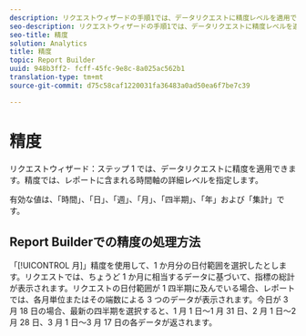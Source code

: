```yaml
---
description: リクエストウィザードの手順1では、データリクエストに精度レベルを適用できます。精度では、レポートに含まれる時間軸の詳細レベルを指定します。
seo-description: リクエストウィザードの手順1では、データリクエストに精度レベルを適用できます。精度では、レポートに含まれる時間軸の詳細レベルを指定します。
seo-title: 精度
solution: Analytics
title: 精度
topic: Report Builder
uuid: 948b3ff2- fcff-45fc-9e8c-8a025ac562b1
translation-type: tm+mt
source-git-commit: d75c58caf1220031fa36483a0ad50ea6f7be7c39

---
```



# 精度

リクエストウィザード：ステップ 1 では、データリクエストに精度を適用できます。精度では、レポートに含まれる時間軸の詳細レベルを指定します。

有効な値は、「時間」、「日」、「週」、「月」、「四半期」、「年」および「集計」です。

## Report Builderでの精度の処理方法

「[!UICONTROL 月]」精度を使用して、1 か月分の日付範囲を選択したとします。リクエストでは、ちょうど 1 か月に相当するデータに基づいて、指標の総計が表示されます。リクエストの日付範囲が 1 四半期に及んでいる場合、レポートでは、各月単位またはその端数による 3 つのデータが表示されます。今日が 3 月 18 日の場合、最新の四半期を選択すると、1 月 1 日～1 月 31 日、2 月 1 日～2 月 28 日、3 月 1 日～3 月 17 日の各データが返されます。
